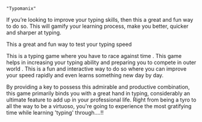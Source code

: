                                                                 "Typomanix"

If you’re looking to improve your typing skills, then this a great and fun way to do so. This will gamify your learning process, make you better, quicker and sharper at typing.

This a great and fun way to test your typing speed

This is a typing game where you have to race against time . This game helps in increasing your typing ability and preparing you to compete in outer world . This is a fun and interactive way to do so  where you can improve your speed rapidly and even learns something new day by day.

By providing a key to possess this admirable and productive combination, this game primarily binds you with a great hand in typing, considerably an ultimate feature to add up in your professional life. Right from being a tyro to all the way to be a virtuoso, you're going to experience the most gratifying time while learning 'typing' through....!!

